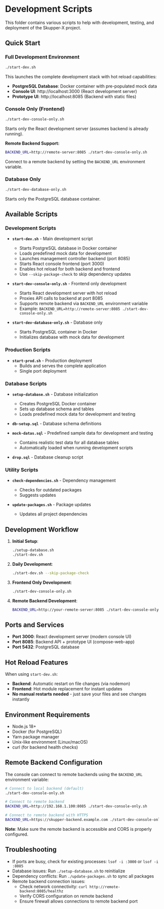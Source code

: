 # Development Scripts

This folder contains various scripts to help with development, testing, and deployment of the Skupper-X project.

## Quick Start

### Full Development Environment
```bash
./start-dev.sh
```
This launches the complete development stack with hot reload capabilities:
- **PostgreSQL Database**: Docker container with pre-populated mock data
- **Console UI**: http://localhost:3000 (React development server)
- **Prototype UI**: http://localhost:8085 (Backend with static files)

### Console Only (Frontend)
```bash
./start-dev-console-only.sh
```
Starts only the React development server (assumes backend is already running).

**Remote Backend Support:**
```bash
BACKEND_URL=http://remote-server:8085 ./start-dev-console-only.sh
```
Connect to a remote backend by setting the `BACKEND_URL` environment variable.

### Database Only
```bash
./start-dev-database-only.sh
```
Starts only the PostgreSQL database container.

## Available Scripts

### Development Scripts

- **`start-dev.sh`** - Main development script
  - Starts PostgreSQL database in Docker container
  - Loads predefined mock data for development
  - Launches management controller backend (port 8085)
  - Starts React console frontend (port 3000)
  - Enables hot reload for both backend and frontend
  - Use `--skip-package-check` to skip dependency updates

- **`start-dev-console-only.sh`** - Frontend only development
  - Starts React development server with hot reload
  - Proxies API calls to backend at port 8085
  - Supports remote backend via `BACKEND_URL` environment variable
  - Example: `BACKEND_URL=http://remote-server:8085 ./start-dev-console-only.sh`

- **`start-dev-database-only.sh`** - Database only
  - Starts PostgreSQL container in Docker
  - Initializes database with mock data for development

### Production Scripts

- **`start-prod.sh`** - Production deployment
  - Builds and serves the complete application
  - Single port deployment

### Database Scripts

- **`setup-database.sh`** - Database initialization
  - Creates PostgreSQL Docker container
  - Sets up database schema and tables
  - Loads predefined mock data for development and testing

- **`db-setup.sql`** - Database schema definitions
- **`mock-datas.sql`** - Predefined sample data for development and testing
  - Contains realistic test data for all database tables
  - Automatically loaded when running development scripts
- **`drop.sql`** - Database cleanup script

### Utility Scripts

- **`check-dependencies.sh`** - Dependency management
  - Checks for outdated packages
  - Suggests updates

- **`update-packages.sh`** - Package updates
  - Updates all project dependencies

## Development Workflow

1. **Initial Setup**:
   ```bash
   ./setup-database.sh
   ./start-dev.sh
   ```

2. **Daily Development**:
   ```bash
   ./start-dev.sh --skip-package-check
   ```

3. **Frontend Only Development**:
   ```bash
   ./start-dev-console-only.sh
   ```

4. **Remote Backend Development**:
   ```bash
   BACKEND_URL=http://your-remote-server:8085 ./start-dev-console-only.sh
   ```

## Ports and Services

- **Port 3000**: React development server (modern console UI)
- **Port 8085**: Backend API + prototype UI (compose-web-app)
- **Port 5432**: PostgreSQL database

## Hot Reload Features

When using `start-dev.sh`:
- **Backend**: Automatic restart on file changes (via nodemon)
- **Frontend**: Hot module replacement for instant updates
- **No manual restarts needed** - just save your files and see changes instantly

## Environment Requirements

- Node.js 18+
- Docker (for PostgreSQL)
- Yarn package manager
- Unix-like environment (Linux/macOS)
- curl (for backend health checks)

## Remote Backend Configuration

The console can connect to remote backends using the `BACKEND_URL` environment variable:

```bash
# Connect to local backend (default)
./start-dev-console-only.sh

# Connect to remote backend
BACKEND_URL=http://192.168.1.100:8085 ./start-dev-console-only.sh

# Connect to remote backend with HTTPS
BACKEND_URL=https://skupper-backend.example.com ./start-dev-console-only.sh
```

**Note**: Make sure the remote backend is accessible and CORS is properly configured.

## Troubleshooting

- If ports are busy, check for existing processes: `lsof -i :3000` or `lsof -i :8085`
- Database issues: Run `./setup-database.sh` to reinitialize
- Dependency conflicts: Run `./update-packages.sh` to sync all packages
- Remote backend connection issues:
  - Check network connectivity: `curl http://remote-backend:8085/healthz`
  - Verify CORS configuration on remote backend
  - Ensure firewall allows connections to remote backend port
